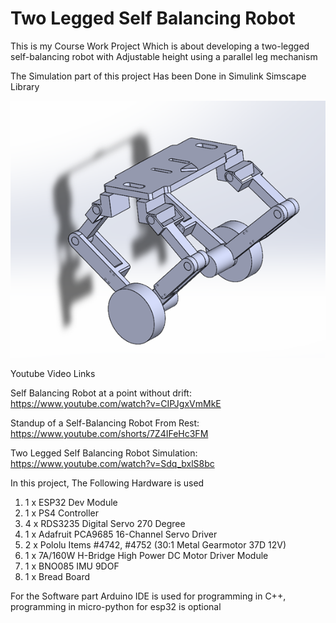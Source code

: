 # Two Legged Self Balancing Robot

This is my Course Work Project Which is about developing a two-legged self-balancing robot with Adjustable height using a parallel leg mechanism

The Simulation part of this project Has been Done in Simulink Simscape Library

![image](Images/Solid_assembly_image.png)

Youtube Video Links 

Self Balancing Robot at a point without drift: https://www.youtube.com/watch?v=CIPJgxVmMkE

Standup of a Self-Balancing Robot From Rest:   https://www.youtube.com/shorts/7Z4IFeHc3FM

Two Legged Self Balancing Robot Simulation:    https://www.youtube.com/watch?v=Sdq_bxlS8bc



In this project, The Following Hardware is used

1. 1 x ESP32 Dev Module  
2. 1 x PS4 Controller
3. 4 x RDS3235 Digital Servo 270 Degree
4. 1 x Adafruit PCA9685 16-Channel Servo Driver
5. 2 x Pololu Items #4742, #4752 (30:1 Metal Gearmotor 37D 12V)
6. 1 x 7A/160W H-Bridge High Power DC Motor Driver Module
7. 1 x BNO085 IMU 9DOF
8. 1 x Bread Board

For the Software part Arduino IDE is used for programming in C++, programming in micro-python for esp32 is optional
